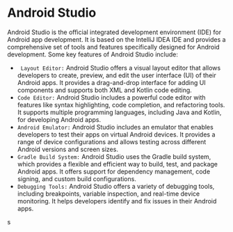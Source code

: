 # Android Studio

Android Studio is the official integrated development environment (IDE) for Android app development. It is based on the IntelliJ IDEA IDE and provides a comprehensive set of tools and features specifically designed for Android development. Some key features of Android Studio include:
* ` Layout Editor:` Android Studio offers a visual layout editor that allows developers to create, preview, and edit the user interface (UI) of their Android apps. It provides a drag-and-drop interface for adding UI components and supports both XML and Kotlin code editing.
* `Code Editor:` Android Studio includes a powerful code editor with features like syntax highlighting, code completion, and refactoring tools. It supports multiple programming languages, including Java and Kotlin, for developing Android apps.
* `Android Emulator:` Android Studio includes an emulator that enables developers to test their apps on virtual Android devices. It provides a range of device configurations and allows testing across different Android versions and screen sizes.
* `Gradle Build System:` Android Studio uses the Gradle build system, which provides a flexible and efficient way to build, test, and package Android apps. It offers support for dependency management, code signing, and custom build configurations.
* `Debugging Tools:` Android Studio offers a variety of debugging tools, including breakpoints, variable inspection, and real-time device monitoring. It helps developers identify and fix issues in their Android apps.




s